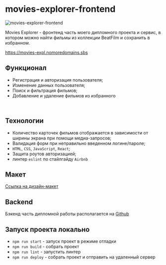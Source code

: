 # movies-explorer-frontend

<img src="https://sereja-art.ru/upload/movies-explorer-portfolio.png" alt="movies-explorer-frontend" title="movies-explorer-frontend" />


Movies Explorer - фронтенд часть моего дипломного проекта и сервис, в котором можно найти фильмы из коллекции BeatFilm и сохранить в избранном. 

<a href="https://movies-expl.nomoredomains.sbs" target="_blank">https://movies-expl.nomoredomains.sbs</a>
<br />

## Функционал 
* Регистрация и авторизация пользователя;
* Изменение данных пользователя;
* Поиск и фильтрация фильмов; 
* Добавление и удаление фильмов из избранного
<br />

## Технологии
* Количество карточек фильмов отображается в зависимости от ширины экрана при помощи медиа-запросов; 
* Валидация форм при неправильно введенном логине/пароле;
* `HTML`, `CSS`, `JavaScript`, `React`;
* Защита роутов авторизацией;
* линтер `eslint` по стайлгайду `Airbnb`

## Макет
[Ссылка на дизайн-макет](https://disk.yandex.ru/d/1TRIsfRnB_RPGQ)

## Backend
Бэкенд часть дипломной работы располагается на [Github](https://github.com/sereja-artemov/movies-explorer-api)

## Запуск проекта локально
* `npm run start` - запуск проект в режиме отладки
* `npm run build` - собрать проект
* `npm run lint` - запустить линтер
* `npm run deploy` - собрать проект и отправить на удаленный сервер
